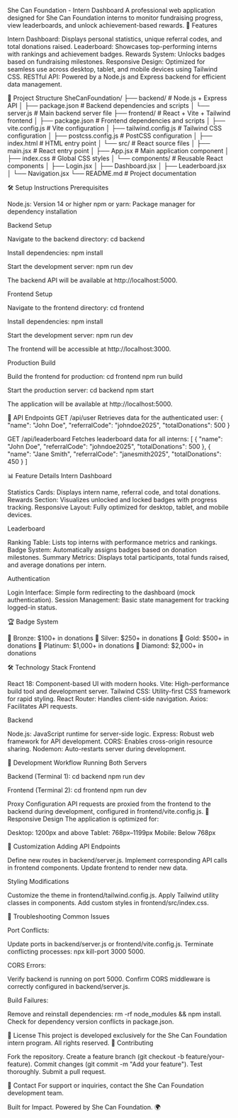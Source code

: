 She Can Foundation - Intern Dashboard
A professional web application designed for She Can Foundation interns to monitor fundraising progress, view leaderboards, and unlock achievement-based rewards.
🌟 Features

Intern Dashboard: Displays personal statistics, unique referral codes, and total donations raised.
Leaderboard: Showcases top-performing interns with rankings and achievement badges.
Rewards System: Unlocks badges based on fundraising milestones.
Responsive Design: Optimized for seamless use across desktop, tablet, and mobile devices using Tailwind CSS.
RESTful API: Powered by a Node.js and Express backend for efficient data management.

📂 Project Structure
SheCanFoundation/
├── backend/                 # Node.js + Express API
│   ├── package.json         # Backend dependencies and scripts
│   └── server.js           # Main backend server file
├── frontend/                # React + Vite + Tailwind frontend
│   ├── package.json         # Frontend dependencies and scripts
│   ├── vite.config.js       # Vite configuration
│   ├── tailwind.config.js   # Tailwind CSS configuration
│   ├── postcss.config.js    # PostCSS configuration
│   ├── index.html           # HTML entry point
│   └── src/                # React source files
│       ├── main.jsx         # React entry point
│       ├── App.jsx          # Main application component
│       ├── index.css        # Global CSS styles
│       └── components/      # Reusable React components
│           ├── Login.jsx
│           ├── Dashboard.jsx
│           ├── Leaderboard.jsx
│           └── Navigation.jsx
└── README.md               # Project documentation

🛠️ Setup Instructions
Prerequisites

Node.js: Version 14 or higher
npm or yarn: Package manager for dependency installation

Backend Setup

Navigate to the backend directory:
cd backend


Install dependencies:
npm install


Start the development server:
npm run dev

The backend API will be available at http://localhost:5000.


Frontend Setup

Navigate to the frontend directory:
cd frontend


Install dependencies:
npm install


Start the development server:
npm run dev

The frontend will be accessible at http://localhost:3000.


Production Build

Build the frontend for production:
cd frontend
npm run build


Start the production server:
cd backend
npm start

The application will be available at http://localhost:5000.


🔗 API Endpoints
GET /api/user
Retrieves data for the authenticated user:
{
  "name": "John Doe",
  "referralCode": "johndoe2025",
  "totalDonations": 500
}

GET /api/leaderboard
Fetches leaderboard data for all interns:
[
  {
    "name": "John Doe",
    "referralCode": "johndoe2025",
    "totalDonations": 500
  },
  {
    "name": "Jane Smith",
    "referralCode": "janesmith2025",
    "totalDonations": 450
  }
]

📊 Feature Details
Intern Dashboard

Statistics Cards: Displays intern name, referral code, and total donations.
Rewards Section: Visualizes unlocked and locked badges with progress tracking.
Responsive Layout: Fully optimized for desktop, tablet, and mobile devices.

Leaderboard

Ranking Table: Lists top interns with performance metrics and rankings.
Badge System: Automatically assigns badges based on donation milestones.
Summary Metrics: Displays total participants, total funds raised, and average donations per intern.

Authentication

Login Interface: Simple form redirecting to the dashboard (mock authentication).
Session Management: Basic state management for tracking logged-in status.

🏆 Badge System

🥉 Bronze: $100+ in donations
🥈 Silver: $250+ in donations
🥇 Gold: $500+ in donations
💎 Platinum: $1,000+ in donations
💠 Diamond: $2,000+ in donations

🛠️ Technology Stack
Frontend

React 18: Component-based UI with modern hooks.
Vite: High-performance build tool and development server.
Tailwind CSS: Utility-first CSS framework for rapid styling.
React Router: Handles client-side navigation.
Axios: Facilitates API requests.

Backend

Node.js: JavaScript runtime for server-side logic.
Express: Robust web framework for API development.
CORS: Enables cross-origin resource sharing.
Nodemon: Auto-restarts server during development.

🚀 Development Workflow
Running Both Servers

Backend (Terminal 1):
cd backend
npm run dev


Frontend (Terminal 2):
cd frontend
npm run dev



Proxy Configuration
API requests are proxied from the frontend to the backend during development, configured in frontend/vite.config.js.
📱 Responsive Design
The application is optimized for:

Desktop: 1200px and above
Tablet: 768px–1199px
Mobile: Below 768px

🔧 Customization
Adding API Endpoints

Define new routes in backend/server.js.
Implement corresponding API calls in frontend components.
Update frontend to render new data.

Styling Modifications

Customize the theme in frontend/tailwind.config.js.
Apply Tailwind utility classes in components.
Add custom styles in frontend/src/index.css.

🐞 Troubleshooting
Common Issues

Port Conflicts:

Update ports in backend/server.js or frontend/vite.config.js.
Terminate conflicting processes: npx kill-port 3000 5000.


CORS Errors:

Verify backend is running on port 5000.
Confirm CORS middleware is correctly configured in backend/server.js.


Build Failures:

Remove and reinstall dependencies: rm -rf node_modules && npm install.
Check for dependency version conflicts in package.json.



📜 License
This project is developed exclusively for the She Can Foundation intern program. All rights reserved.
🤝 Contributing

Fork the repository.
Create a feature branch (git checkout -b feature/your-feature).
Commit changes (git commit -m "Add your feature").
Test thoroughly.
Submit a pull request.

📧 Contact
For support or inquiries, contact the She Can Foundation development team.

Built for Impact. Powered by She Can Foundation. 🌍
